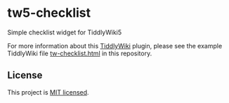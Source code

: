 # tw5-checklist
Simple checklist widget for TiddlyWiki5

For more information about this [TiddlyWiki](http://tiddlywiki.com) plugin, please see the example TiddlyWiki file [tw-checklist.html](https://raw.githubusercontent.com/tgrosinger/tw5-checklist/master/tw-checklist.html) in this repository.

## License

This project is [MIT licensed](https://github.com/tgrosinger/tw5-checklist/blob/master/tiddlers/license.tid).

